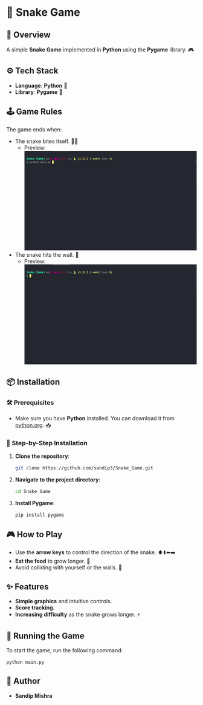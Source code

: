 
# 🐍 **Snake Game**

## 📜 Overview
A simple **Snake Game** implemented in **Python** using the **Pygame** library. 🎮

## ⚙️ Tech Stack
- **Language**: **Python** 🐍
- **Library**: **Pygame** 🎨

## 🕹️ Game Rules
The game ends when:
- The snake bites itself. 🐍💔  
  - Preview:  
    ![](./gif/bite_itself.gif)
- The snake hits the wall. 🧱  
  - Preview:  
    ![](./gif/Well_collpese.gif)

## 📦 Installation

### 🛠️ Prerequisites
- Make sure you have **Python** installed. You can download it from [python.org](https://www.python.org/downloads/). 📥

### 🔧 Step-by-Step Installation
1. **Clone the repository**:
   ```bash
   git clone https://github.com/sandip3/Snake_Game.git
   ```
2. **Navigate to the project directory**:
   ```bash
   cd Snake_Game
   ```
3. **Install Pygame**:
   ```bash
   pip install pygame
   ```

## 🎮 How to Play
- Use the **arrow keys** to control the direction of the snake. ⬆️⬇️⬅️➡️
- **Eat the food** to grow longer. 🍎
- Avoid colliding with yourself or the walls. 🚫

## ✨ Features
- **Simple graphics** and intuitive controls.
- **Score tracking**.
- **Increasing difficulty** as the snake grows longer. ⚡

## 🚀 Running the Game
To start the game, run the following command:
```bash
python main.py
```

## 👤 Author
- **Sandip Mishra**
